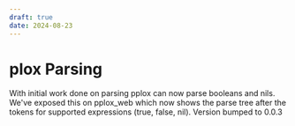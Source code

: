 ```yaml
---
draft: true
date: 2024-08-23
---
```


# plox Parsing
With initial work done on parsing pplox can now parse booleans and nils.
We've exposed this on pplox_web which now shows the parse tree after the tokens for supported expressions (true, false, nil).
Version bumped to 0.0.3
